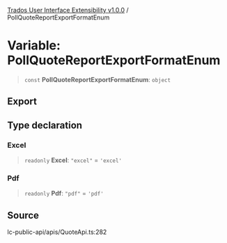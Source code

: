 [Trados User Interface Extensibility v1.0.0](../wiki/globals) / PollQuoteReportExportFormatEnum

# Variable: PollQuoteReportExportFormatEnum

> `const` **PollQuoteReportExportFormatEnum**: `object`

## Export

## Type declaration

### Excel

> `readonly` **Excel**: `"excel"` = `'excel'`

### Pdf

> `readonly` **Pdf**: `"pdf"` = `'pdf'`

## Source

lc-public-api/apis/QuoteApi.ts:282
